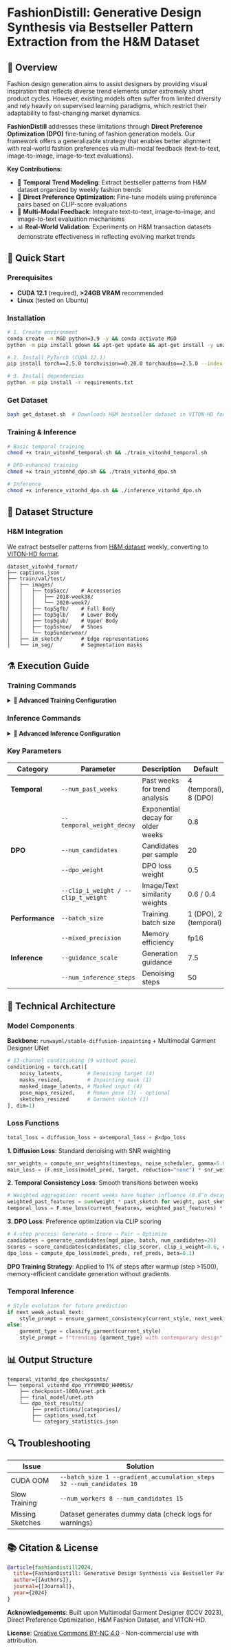 # FashionDistill: Generative Design Synthesis via Bestseller Pattern Extraction from the H&M Dataset

## 📝 Overview

Fashion design generation aims to assist designers by providing visual inspiration that reflects diverse trend elements under extremely short product cycles. However, existing models often suffer from limited diversity and rely heavily on supervised learning paradigms, which restrict their adaptability to fast-changing market dynamics.

**FashionDistill** addresses these limitations through **Direct Preference Optimization (DPO)** fine-tuning of fashion generation models. Our framework offers a generalizable strategy that enables better alignment with real-world fashion preferences via multi-modal feedback (text-to-text, image-to-image, image-to-text evaluations).

**Key Contributions:**
- 🎯 **Temporal Trend Modeling**: Extract bestseller patterns from H&M dataset organized by weekly fashion trends
- 🔄 **Direct Preference Optimization**: Fine-tune models using preference pairs based on CLIP-score evaluations
- 🎨 **Multi-Modal Feedback**: Integrate text-to-text, image-to-image, and image-to-text evaluation mechanisms
- 📊 **Real-World Validation**: Experiments on H&M transaction datasets demonstrate effectiveness in reflecting evolving market trends

## 🚀 Quick Start

### Prerequisites
- **CUDA 12.1** (required), **>24GB VRAM** recommended
- **Linux** (tested on Ubuntu)

### Installation
```bash
# 1. Create environment
conda create -n MGD python=3.9 -y && conda activate MGD
python -m pip install gdown && apt-get update && apt-get install -y unzip

# 2. Install PyTorch (CUDA 12.1)
pip install torch==2.5.0 torchvision==0.20.0 torchaudio==2.5.0 --index-url https://download.pytorch.org/whl/cu121

# 3. Install dependencies
python -m pip install -r requirements.txt
```

### Get Dataset
```bash
bash get_dataset.sh  # Downloads H&M bestseller dataset in VITON-HD format
```

### Training & Inference
```bash
# Basic temporal training
chmod +x train_vitonhd_temporal.sh && ./train_vitonhd_temporal.sh

# DPO-enhanced training
chmod +x train_vitonhd_dpo.sh && ./train_vitonhd_dpo.sh

# Inference
chmod +x inference_vitonhd_dpo.sh && ./inference_vitonhd_dpo.sh
```

## 📂 Dataset Structure

### H&M Integration
We extract bestseller patterns from [H&M dataset](https://www.kaggle.com/competitions/h-and-m-personalized-fashion-recommendations) weekly, converting to [VITON-HD format](https://github.com/shadow2496/VITON-HD).

```
dataset_vitonhd_format/
├── captions.json
├── train/val/test/
│   ├── images/
│   │   ├── top5acc/    # Accessories
│   │   │   ├── 2018-week38/
│   │   │   └── 2020-week7/
│   │   ├── top5gfb/    # Full Body
│   │   ├── top5glb/    # Lower Body
│   │   ├── top5gub/    # Upper Body
│   │   ├── top5shoe/   # Shoes
│   │   └── top5underwear/
│   ├── im_sketch/      # Edge representations
│   └── im_seg/         # Segmentation masks
```

## ⚗️ Execution Guide

### Training Commands

<details>
<summary><b>🔧 Advanced Training Configuration</b></summary>

#### Temporal Training
```bash
python3 src/train_temporal.py \
    --dataset_path /root/multimodal-garment-designer/dataset_vitonhd_format \
    --output_dir ./temporal_vitonhd_checkpoints \
    --categories top5gub top5glb top5acc \
    --num_past_weeks 4 --temporal_weight_decay 0.8 --temporal_loss_weight 0.3 \
    --learning_rate 1e-5 --max_train_steps 5000 --batch_size 2 \
    --mixed_precision fp16 --save_steps 500
```

#### DPO Training
```bash
PYTORCH_CUDA_ALLOC_CONF=expandable_segments:True python3 src/train_vitonhd_dpo.py \
    --dataset_path /root/multimodal-garment-designer/dataset_vitonhd_format \
    --output_dir ./temporal_vitonhd_dpo_checkpoints \
    --num_past_weeks 8 --temporal_weight_decay 0.8 --temporal_loss_weight 0.3 \
    --num_candidates 20 --dpo_beta 0.1 --dpo_weight 0.5 \
    --clip_i_weight 0.6 --clip_t_weight 0.4 --dpo_frequency 0.01 \
    --learning_rate 1e-5 --max_train_steps 5000 --batch_size 1 \
    --mixed_precision fp16 --gradient_accumulation_steps 16
```

#### Memory-Optimized (<24GB VRAM)
```bash
python3 src/train_vitonhd_dpo.py \
    --batch_size 1 --gradient_accumulation_steps 32 --num_candidates 10 \
    --mixed_precision fp16 --num_workers 1 --max_train_steps 3000
```

#### Multi-GPU
```bash
accelerate config  # Run once
accelerate launch src/train_vitonhd_dpo.py [args...]
```
</details>

### Inference Commands

<details>
<summary><b>🔮 Advanced Inference Configuration</b></summary>

#### Temporal Model Evaluation
```bash
python3 src/eval_temporal.py \
    --dataset_path /root/multimodal-garment-designer/dataset_vitonhd_format \
    --checkpoint_path ./temporal_vitonhd_checkpoints/final_model/unet.pth \
    --output_dir ./temporal_results \
    --guidance_scale 7.5 --num_inference_steps 50 --batch_size 1
```

#### DPO Model Evaluation
```bash
python3 src/eval_temporal.py \
    --checkpoint_path ./temporal_vitonhd_dpo_checkpoints/final_model/unet.pth \
    --output_dir ./dpo_results --mixed_precision fp16
```

#### Category-Specific & High-Quality Inference
```bash
# Specific categories
python3 src/eval_temporal.py --categories top5gub top5glb [other-args...]

# High quality (slower)
python3 src/eval_temporal.py --guidance_scale 10.0 --num_inference_steps 100 [other-args...]

# Batch process all categories
for category in top5acc top5gfb top5glb top5gub top5shoe top5underwear; do
    python3 src/eval_temporal.py --categories $category --output_dir ./batch_results/$category [other-args...]
done
```
</details>

### Key Parameters

| **Category** | **Parameter** | **Description** | **Default** |
|--------------|---------------|-----------------|-------------|
| **Temporal** | `--num_past_weeks` | Past weeks for trend analysis | 4 (temporal), 8 (DPO) |
| | `--temporal_weight_decay` | Exponential decay for older weeks | 0.8 |
| **DPO** | `--num_candidates` | Candidates per sample | 20 |
| | `--dpo_weight` | DPO loss weight | 0.5 |
| | `--clip_i_weight / --clip_t_weight` | Image/Text similarity weights | 0.6 / 0.4 |
| **Performance** | `--batch_size` | Training batch size | 1 (DPO), 2 (temporal) |
| | `--mixed_precision` | Memory efficiency | fp16 |
| **Inference** | `--guidance_scale` | Generation guidance | 7.5 |
| | `--num_inference_steps` | Denoising steps | 50 |

## 🧠 Technical Architecture

### Model Components
**Backbone**: `runwayml/stable-diffusion-inpainting` + Multimodal Garment Designer UNet

```python
# 13-channel conditioning (9 without pose)
conditioning = torch.cat([
    noisy_latents,        # Denoising target (4)
    masks_resized,        # Inpainting mask (1)
    masked_image_latents, # Masked input (4)
    pose_maps_resized,    # Human pose (3) - optional
    sketches_resized      # Garment sketch (1)
], dim=1)
```

### Loss Functions
```python
total_loss = diffusion_loss + α×temporal_loss + β×dpo_loss
```

**1. Diffusion Loss**: Standard denoising with SNR weighting
```python
snr_weights = compute_snr_weights(timesteps, noise_scheduler, gamma=5.0)
main_loss = (F.mse_loss(model_pred, target, reduction="none") * snr_weights).mean()
```

**2. Temporal Consistency Loss**: Smooth transitions between weeks
```python
# Weighted aggregation: recent weeks have higher influence (0.8^n decay)
weighted_past_features = sum(weight * past_sketch for weight, past_sketch in zip(weights, past_sketches))
temporal_loss = F.mse_loss(current_features, weighted_past_features) * temporal_weight
```

**3. DPO Loss**: Preference optimization via CLIP scoring
```python
# 4-step process: Generate → Score → Pair → Optimize
candidates = generate_candidates(mgd_pipe, batch, num_candidates=20)
scores = score_candidates(candidates, clip_scorer, clip_i_weight=0.6, clip_t_weight=0.4)
dpo_loss = compute_dpo_loss(model_preds, ref_preds, beta=0.1)
```

**DPO Training Strategy**: Applied to 1% of steps after warmup (step >1500), memory-efficient candidate generation without gradients.

### Temporal Inference
```python
# Style evolution for future prediction
if next_week_actual_text:
    style_prompt = ensure_garment_consistency(current_style, next_week_text)
else:
    garment_type = classify_garment(current_style)
    style_prompt = f"trending {garment_type} with contemporary design"
```

## 📊 Output Structure
```
temporal_vitonhd_dpo_checkpoints/
└── temporal_vitonhd_dpo_YYYYMMDD_HHMMSS/
    ├── checkpoint-1000/unet.pth
    ├── final_model/unet.pth
    └── dpo_test_results/
        ├── predictions/[categories]/
        ├── captions_used.txt
        └── category_statistics.json
```

## 🔍 Troubleshooting

| **Issue** | **Solution** |
|-----------|--------------|
| CUDA OOM | `--batch_size 1 --gradient_accumulation_steps 32 --num_candidates 10` |
| Slow Training | `--num_workers 8 --num_candidates 15` |
| Missing Sketches | Dataset generates dummy data (check logs for warnings) |

## 📚 Citation & License

```bibtex
@article{fashiondistill2024,
  title={FashionDistill: Generative Design Synthesis via Bestseller Pattern Extraction from the H&M Dataset},
  author={[Authors]},
  journal={[Journal]},
  year={2024}
}
```

**Acknowledgements**: Built upon Multimodal Garment Designer (ICCV 2023), Direct Preference Optimization, H&M Fashion Dataset, and VITON-HD.

**License**: [Creative Commons BY-NC 4.0](https://creativecommons.org/licenses/by-nc/4.0/) - Non-commercial use with attribution.
